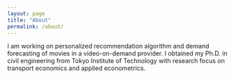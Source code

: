 ```yaml
---
layout: page
title: "About"
permalink: /about/
---
```


I am working on personalized recommendation algorithm and demand forecasting of movies in a video-on-demand provider.
I obtained my Ph.D. in civil engineering from Tokyo Institute of Technology with research focus on transport economics
and applied econometrics.
